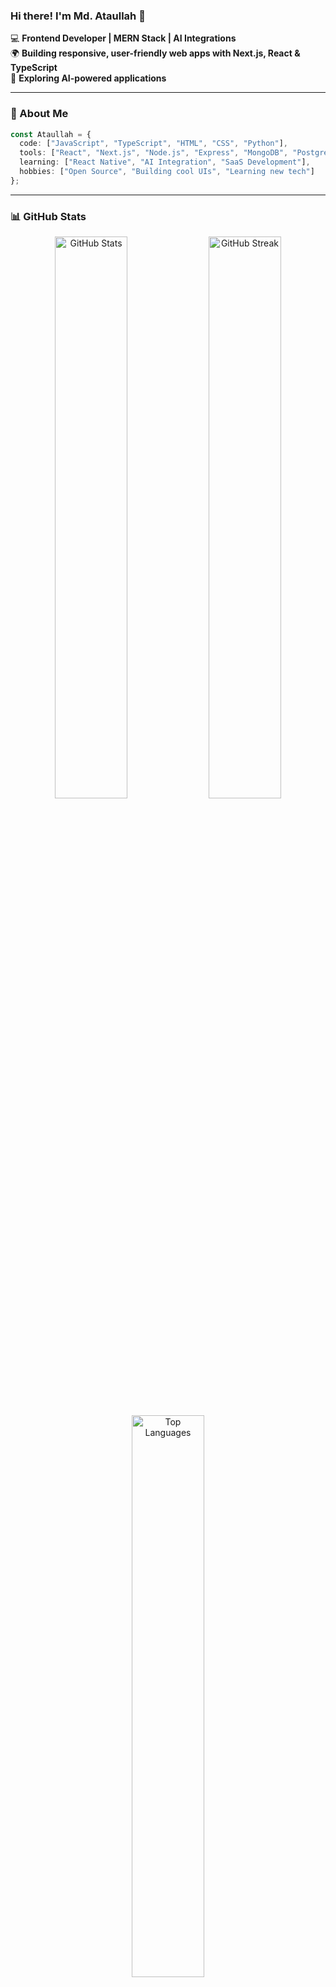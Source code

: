 ### Hi there! I'm **Md. Ataullah** 👋

💻 **Frontend Developer | MERN Stack | AI Integrations**  
🌍 **Building responsive, user-friendly web apps with Next.js, React & TypeScript**  
🚀 **Exploring AI-powered applications**  

---

### 🚀 About Me

```ts
const Ataullah = {
  code: ["JavaScript", "TypeScript", "HTML", "CSS", "Python"],
  tools: ["React", "Next.js", "Node.js", "Express", "MongoDB", "PostgreSQL", "Prisma"],
  learning: ["React Native", "AI Integration", "SaaS Development"],
  hobbies: ["Open Source", "Building cool UIs", "Learning new tech"]
};
```

---

### 📊 GitHub Stats

<p align="center">
  <img src="https://github-readme-stats.vercel.app/api?username=ataullah1&show_icons=true&theme=radical" alt="GitHub Stats" width="48%"/>
  <img src="https://github-readme-streak-stats.herokuapp.com/?user=ataullah1&theme=radical" alt="GitHub Streak" width="48%"/>
</p>

<p align="center">
  <img src="https://github-readme-stats.vercel.app/api/top-langs/?username=ataullah1&layout=compact&theme=radical" alt="Top Languages" width="48%"/>
</p>

---

### 🛠️ Tech Stack

<p align="center">
  <img src="https://skillicons.dev/icons?i=react,nextjs,ts,js,nodejs,express,mongodb,postgres,tailwind,prisma,docker,git,github,figma,vscode" alt="Tech Stack"/>
</p>

---

### 🌟 Latest Projects

🚀 [Horizontal Collapse Next.js](https://github.com/ataullah1/Horizontal-Collapse-Nextjs) - A smooth UI component for content collapsing.  
📰 [News Scheduling System](https://github.com/ataullah1/news-scheduler) - Auto-publish articles using Next.js & Prisma.  
💬 [Dental Help Chatbot](https://github.com/ataullah1/dental-chat) - AI-powered chatbot for dental queries.

---

### 📬 Connect With Me

<p align="center">
  <a href="https://github.com/ataullah1" target="_blank"><img src="https://img.shields.io/badge/GitHub-%23181717.svg?style=for-the-badge&logo=github&logoColor=white" /></a>
  <a href="https://linkedin.com/in/md-ataullah" target="_blank"><img src="https://img.shields.io/badge/LinkedIn-%230A66C2.svg?style=for-the-badge&logo=linkedin&logoColor=white" /></a>
  <a href="mailto:your.email@example.com" target="_blank"><img src="https://img.shields.io/badge/Email-D14836.svg?style=for-the-badge&logo=gmail&logoColor=white" /></a>
</p>

---

⭐️ **Keep coding, keep innovating!** 🚀
